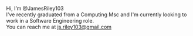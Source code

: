 Hi, I’m @JamesRiley103  
I've recently graduated from a Computing Msc and I'm currently looking to work in a Software Engineering role.  
You can reach me at js.riley103@gmail.com  

<!---
JamesRiley103/JamesRiley103 is a ✨ special ✨ repository because its `README.md` (this file) appears on your GitHub profile.
You can click the Preview link to take a look at your changes.
--->
